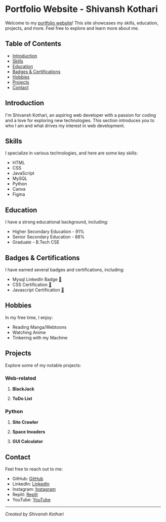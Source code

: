 # Portfolio Website - Shivansh Kothari

Welcome to my [portfolio website](shivanshkothari.github.io/2.0-Online-Portfolio/)! This site showcases my skills, education, projects, and more. Feel free to explore and learn more about me.

## Table of Contents

- [Introduction](#introduction)
- [Skills](#skills)
- [Education](#education)
- [Badges & Certifications](#badges--certifications)
- [Hobbies](#hobbies)
- [Projects](#projects)
- [Contact](#contact)

## Introduction

I'm Shivansh Kothari, an aspiring web developer with a passion for coding and a love for exploring new technologies. This section introduces you to who I am and what drives my interest in web development.

## Skills

I specialize in various technologies, and here are some key skills:

- HTML
- CSS
- JavaScript
- MySQL
- Python
- Canva
- Figma

## Education

I have a strong educational background, including:

- Higher Secondary Education - 91%
- Senior Secondary Education - 88%
- Graduate - B.Tech CSE

## Badges & Certifications

I have earned several badges and certifications, including:

- Mysql LinkedIn Badge [🔗](https://www.linkedin.com/in/shivansh-kothari-047357223/)
- CSS Certification [🔗](https://www.hackerrank.com/certificates/2fe580172ffb)
- Javascript Certification [🔗](https://www.hackerrank.com/certificates/2fe580172ffb)

## Hobbies

In my free time, I enjoy:

- Reading Manga/Webtoons
- Watching Anime
- Tinkering with my Machine

## Projects

Explore some of my notable projects:

### Web-related
1. **BlackJack**

2. **ToDo List**


### Python
1. **Site Crawler**

2. **Space Invaders**

3. **GUI Calculator**


## Contact

Feel free to reach out to me:

- GitHub: [GitHub](#)
- LinkedIn: [LinkedIn](#)
- Instagram: [Instagram](#)
- Replit: [Replit](#)
- YouTube: [YouTube](#)

---

*Created by Shivansh Kothari*
